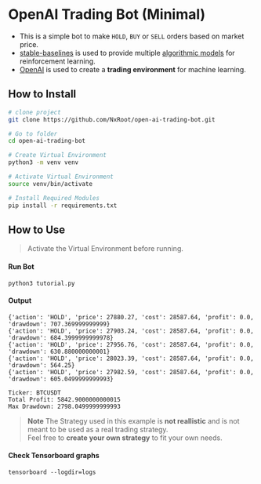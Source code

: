 # OpenAI Trading Bot (Minimal)

* This is a simple bot to make `HOLD`, `BUY` or `SELL` orders based on market price.
* [stable-baselines](https://stable-baselines3.readthedocs.io/) is used to provide multiple [algorithmic models](https://stable-baselines3.readthedocs.io/en/master/guide/algos.html) for reinforcement learning.
* [OpenAI](https://github.com/openai/gym) is used to create a **trading environment** for machine learning.




## How to Install
```sh
# clone project
git clone https://github.com/NxRoot/open-ai-trading-bot.git

# Go to folder
cd open-ai-trading-bot

# Create Virtual Environment
python3 -m venv venv

# Activate Virtual Environment
source venv/bin/activate

# Install Required Modules
pip install -r requirements.txt
```

## How to Use

> Activate the Virtual Environment before running.

#### Run Bot
```
python3 tutorial.py
```

#### Output
```
{'action': 'HOLD', 'price': 27880.27, 'cost': 28587.64, 'profit': 0.0, 'drawdown': 707.369999999999}
{'action': 'HOLD', 'price': 27903.24, 'cost': 28587.64, 'profit': 0.0, 'drawdown': 684.3999999999978}
{'action': 'HOLD', 'price': 27956.76, 'cost': 28587.64, 'profit': 0.0, 'drawdown': 630.880000000001}
{'action': 'HOLD', 'price': 28023.39, 'cost': 28587.64, 'profit': 0.0, 'drawdown': 564.25}
{'action': 'HOLD', 'price': 27982.59, 'cost': 28587.64, 'profit': 0.0, 'drawdown': 605.0499999999993}

Ticker: BTCUSDT
Total Profit: 5842.9000000000015
Max Drawdown: 2798.0499999999993
```
> **Note**
> The Strategy used in this example is **not reallistic** and is not meant to be used as a real trading strategy.
> <br>Feel free to **create your own strategy** to fit your own needs.


#### Check Tensorboard graphs
```
tensorboard --logdir=logs
```
